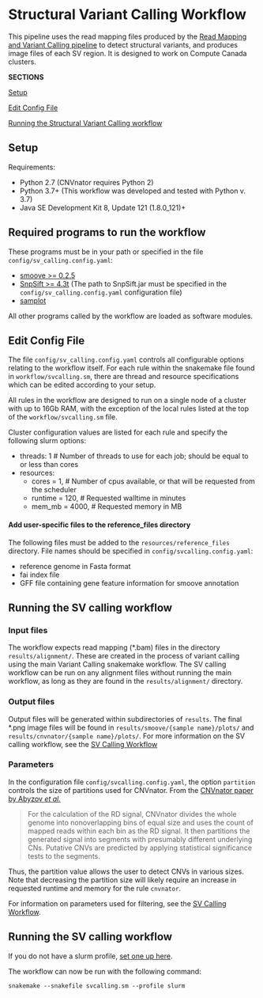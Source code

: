 # Structural Variant Calling Workflow

This pipeline uses the read mapping files produced by the 
[Read Mapping and Variant Calling pipeline](README.md) to detect structural 
variants, and produces image files of each SV region. It is designed to work on 
Compute Canada clusters.

**SECTIONS**

[Setup](#setup)

[Edit Config File](#edit-config-file)

[Running the Structural Variant Calling workflow](#running-the-SV-calling-workflow)


## Setup

Requirements:
- Python 2.7 (CNVnator requires Python 2)
- Python 3.7+ (This workflow was developed and tested with Python v. 3.7)
- Java SE Development Kit 8, Update 121 (1.8.0_121)+

## Required programs to run the workflow

These programs must be in your path or specified in the file `config/sv_calling.config.yaml`:

 - [smoove >= 0.2.5](https://github.com/brentp/smoove)
 - [SnpSift >= 4.3t](https://pcingola.github.io/SnpEff/) (The path to SnpSift.jar must be specified in the `config/sv_calling.config.yaml`
 configuration file)
 - [samplot](https://github.com/ryanlayer/samplot)

All other programs called by the workflow are loaded as software modules.

 
## Edit Config File

The file `config/sv_calling.config.yaml` controls all configurable options 
relating to the workflow itself. For each rule within the snakemake file found in 
`workflow/svcalling.sm`, there are thread and resource specifications which can be 
edited according to your setup. 

All rules in the workflow are designed to run on a single node of a cluster 
with up to 16Gb RAM, with the exception of the local rules listed at the top of 
the `workflow/svcalling.sm` file. 

Cluster configuration values are listed for each rule and specify the 
following slurm options:
- threads: 1 # Number of threads to use for each job; should be equal to or less than cores
- resources:
	- cores = 1,  # Number of cpus available, or that will be requested from the scheduler
	- runtime = 120,  # Requested walltime in minutes
	- mem_mb = 4000,  # Requested memory in MB

#### Add user-specific files to the reference_files directory

The following files must be added to the `resources/reference_files` directory.
File names should be specified in `config/svcalling.config.yaml`:

- reference genome in Fasta format
- fai index file
- GFF file containing gene feature information for smoove annotation

## Running the SV calling workflow

### Input files

The workflow expects read mapping (*.bam) files in the directory 
`results/alignment/`. These are created in the process of variant calling using 
the main Variant Calling snakemake workflow. The SV calling workflow can be run 
on any alignment files without running the main workflow, as long as they are 
found in the `results/alignment/` directory. 
 
### Output files

Output files will be generated within subdirectories of `results`. The final 
*.png image files will be found in `results/smoove/{sample name}/plots/` and 
`results/cnvnator/{sample name}/plots/`. For more information on the SV calling 
workflow, see the [SV Calling Workflow](#fill-in)

### Parameters

In the configuration file `config/svcalling.config.yaml`, the option `partition` 
controls the size of partitions used for CNVnator. From the [CNVnator paper by 
Abyzov _et al._](https://genome.cshlp.org/content/21/6/974)

> For the calculation of the RD signal, CNVnator divides the whole genome into 
nonoverlapping bins of equal size and uses the count of mapped reads within 
each bin as the RD signal. It then partitions the generated signal into 
segments with presumably different underlying CNs. Putative CNVs are predicted 
by applying statistical significance tests to the segments. 

Thus, the partition value allows the user to detect CNVs in various sizes. Note 
that decreasing the partition size will likely require an increase in requested 
runtime and memory for the rule `cnvnator`.

For information on parameters used for filtering, see the 
[SV Calling Workflow](https://github.com/stothard-group/variant-calling-pipeline/blob/master/SV_calling_workflow.md).

## Running the SV calling workflow

If you do not have a slurm profile, [set one up here](https://github.com/stothard-group/variant-calling-pipeline/blob/master/slurm_setup.md).

The workflow can now be run with the following command:

```
snakemake --snakefile svcalling.sm --profile slurm
```

